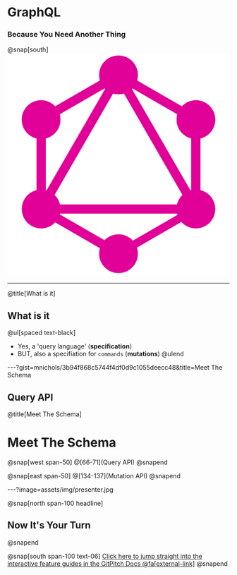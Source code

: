# GraphQL
### Because You Need Another Thing

@snap[south]
![](assets/img/gql.svg)

---
@title[What is it]

## What is it

@ul[spaced text-black]
- Yes, a 'query language' (**specification**)
- BUT, also a specifiation for `commands` (**mutations**)
@ulend

---?gist=mnichols/3b94f868c5744f4df0d9c1055deecc48&title=Meet The Schema

## Query API

@title[Meet The Schema]

# Meet The Schema

@snap[west span-50]
@[66-71](Query API)
@snapend

@snap[east span-50]
@[134-137](Mutation API)
@snapend

---?image=assets/img/presenter.jpg

@snap[north span-100 headline]
## Now It's Your Turn
@snapend

@snap[south span-100 text-06]
[Click here to jump straight into the interactive feature guides in the GitPitch Docs @fa[external-link]](https://gitpitch.com/docs/getting-started/tutorial/)
@snapend
